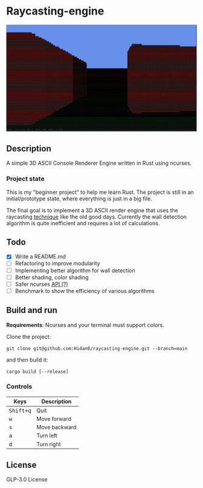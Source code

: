 # Raycasting-engine

![Engine goes brrr](./img/engine.png)

## Description

A simple 3D ASCII Console Renderer Engine written in Rust using ncurses.

### Project state

This is my "beginner project" to help me learn Rust. 
The project is still in an initial/prototype state, where everything is just in a big file.

The final goal is to implement a 3D ASCII render engine that uses the raycasting [technique](https://en.wikipedia.org/wiki/Wolfenstein_3D#Development) like the old good days. 
Currently the wall detection algorithm is quite inefficient and requires a lot of calculations.

## Todo

- [x] Write a README.md
- [ ] Refactoring to improve modularity
- [ ] Implementing better algorithm for wall detection
- [ ] Better shading, color shading
- [ ] Safer ncurses [API (?)](https://crates.io/crates/ncursesw)
- [ ] Benchmark to show the efficiency of various algorithms

## Build and run

**Requirements**: Ncurses and your terminal must support colors.

Clone the project:

```
git clone git@github.com:Hidan0/raycasting-engine.git --branch=main
```

and then build it:

```
cargo build [--release]
```

### Controls

|Keys|Description|
|---|---|
|<kbd>Shift+q</kbd>|Quit|
|<kbd>w</kbd>|Move forward|
|<kbd>s</kbd>|Move backward|
|<kbd>a</kbd>|Turn left|
|<kbd>d</kbd>|Turn right|

## License

GLP-3.0 License

